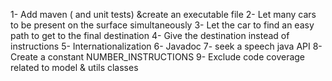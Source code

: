 1- Add maven ( and unit tests) &create an executable file
2- Let many cars to be present on the surface simultaneously
3- Let the car to find an easy path to get to the final destination
4- Give the destination instead of instructions 
5- Internationalization
6- Javadoc
7- seek a speech java API
8- Create a constant NUMBER_INSTRUCTIONS
9- Exclude code coverage related to model & utils classes
